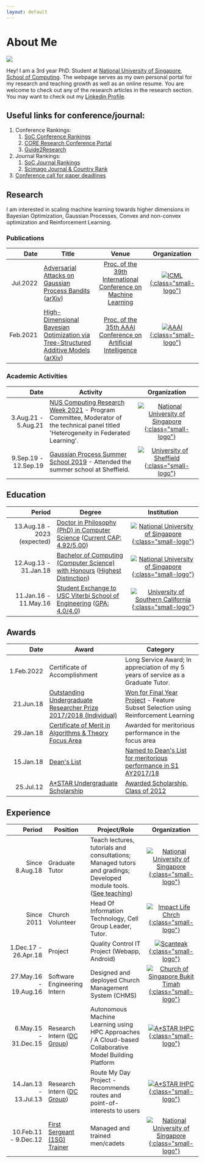 ```yaml
---
layout: default
---
```


# About Me

<img class="profile-picture" src="{{site.img_path}}/profile-pic.png">

Hey! I am a 3rd year PhD. Student at [National University of Singapore](http://nus.edu.sg/), [School of Computing](https://www.comp.nus.edu.sg/). The webpage serves as my own personal portal for my research and teaching growth as well as an online resume. You are welcome to check out any of the research articles in the research section. You may want to check out my [Linkedin Profile](https://www.linkedin.com/in/eric-han-lw/).

## Useful links for conference/journal:

1. Conference Rankings:
    1. [SoC Conference Rankings](https://mysoc.nus.edu.sg/~cajole/cs_pubranks/conf.html)
    1. [CORE Research Conference Portal](http://portal.core.edu.au/conf-ranks/)
    1. [Guide2Research](http://www.guide2research.com/topconf/)
1. Journal Rankings:
    1. [SoC Journal Rankings](https://mysoc.nus.edu.sg/~cajole/cs_pubranks/journal.html)
    1. [Scimago Journal & Country Rank](https://www.scimagojr.com/journalrank.php)
1. [Conference call for paper deadlines](https://jackietseng.github.io/conference_call_for_paper/conferences.html)

## Research

I am interested in scaling machine learning towards higher dimensions in Bayesian Optimization, Gaussian Processes, Convex and non-convex optimization and Reinforcement Learning.

### Publications

Date | Title | Venue | Organization |
----:|-----------|:----------:|:-:|
Jul.2022 | [Adversarial Attacks on Gaussian Process Bandits](https://proceedings.mlr.press/v162/han22f.html) ([arXiv](https://arxiv.org/abs/2110.08449)) | [Proc. of the 39th International Conference on Machine Learning](https://icml.cc/Conferences/2022) | [![ICML]({{site.img_path}}/ICML.png){:class="small-logo"}](https://icml.cc/)
Feb.2021| [High-Dimensional Bayesian Optimization via Tree-Structured Additive Models](https://ojs.aaai.org/index.php/AAAI/article/view/16933) ([arXiv](https://arxiv.org/abs/2012.13088)) | [Proc. of the 35th AAAI Conference on Artificial Intelligence](https://aaai.org/Conferences/AAAI-21/) |[![AAAI]({{site.img_path}}/AAAI.png){:class="small-logo"}](https://aaai.org/)

### Academic Activities

Date | Activity | Organization
----:|----------|:----------:
3.Aug.21 - 5.Aug.21 | [NUS Computing Research Week 2021](https://researchweek.comp.nus.edu.sg/index_Aug2021.html) - Program Committee, Moderator of the technical panel titled 'Heterogeneity in Federated Learning'. | [![National University of Singapore]({{site.img_path}}/nus_logo.png){:class="small-logo"}](http://nus.edu.sg/)
9.Sep.19 - 12.Sep.19 | [Gaussian Process Summer School 2019](http://gpss.cc/gpss19/) - Attended the summer school at Sheffield. | [![University of Sheffield]({{site.img_path}}/uos_logo.png){:class="small-logo"}](https://www.sheffield.ac.uk/)

## Education

Period | Degree | Institution
----:|-----------|:---:
13.Aug.18 - 2023 (expected) | [Doctor in Philosophy (PhD) in Computer Science](https://www.comp.nus.edu.sg/programmes/pg/phdcs/) ([Current CAP: 4.92/5.00](https://www.nus.edu.sg/registrar/academic-information-policies/graduate/graduate-continuation-and-graduation-requirements))| [![National University of Singapore]({{site.img_path}}/nus_logo.png){:class="small-logo"}](http://nus.edu.sg/)
12.Aug.13 - 31.Jan.18 | [Bachelor of Computing (Computer Science) with Honours](https://www.comp.nus.edu.sg/cugresource/per-cohort/cs/cs-13-14/) ([Highest Distinction](http://www.nus.edu.sg/nusbulletin/faculty-of-science/undergraduate-education/degree-requirements/curriculum-structure-and-graduation-requirements/degree-classification/)) | [![National University of Singapore]({{site.img_path}}/nus_logo.png){:class="small-logo"}](http://nus.edu.sg/)
11.Jan.16 - 11.May.16 | [Student Exchange to USC Viterbi School of Engineering](https://viterbischool.usc.edu/) ([GPA: 4.0/4.0](https://arr.usc.edu/services/grades/gradinghandbook/gradingpolicies.html)) | [![University of Southern California]({{site.img_path}}/usc_logo.png){:class="small-logo"}](https://www.usc.edu/)

## Awards

Date | Award | Category
----:|-------|---------
1.Feb.2022 | Certificate of Accomplishment | Long Service Award; In appreciation of my 5 years of service as a Graduate Tutor.
21.Jun.18 | [Outstanding Undergraduate Researcher Prize 2017/2018 (Individual)](https://www.nus.edu.sg/registrar/academic-information-policies/education-at-nus/medals-and-prizes-(university-level)/rules-of-award---o#OutstandingUndergraduateResearcherPrize) | [Won for Final Year Project](/misc/List-of-OURP-Winners-AY201718.pdf) - Feature Subset Selection using Reinforcement Learning<!--[](misc/H041790_submission.pdf)-->
29.Jan.18 | [Certificate of Merit in Algorithms & Theory Focus Area](https://www.comp.nus.edu.sg/programmes/ug/honour/merit/) | Awarded for meritorious performance in the focus area
15.Jan.18 | [Dean's List](https://www.comp.nus.edu.sg/programmes/ug/honour/deans/) | [Named to Dean's List for meritorious performance in S1 AY2017/18](https://www.comp.nus.edu.sg/images/resources/DL1710.websiteupdate.pdf)
25.Jul.12 | [A*STAR Undergraduate Scholarship](https://www.a-star.edu.sg/Scholarships/overview) | [Awarded Scholarship, Class of 2012](/misc/AUS%20awardees.pdf)

## Experience

Period | Position | Project/Role | Organization
----:|------------|------|:----------:
Since 8.Aug.18 | Graduate Tutor | Teach lectures, tutorials and consultations; Managed tutors and gradings; Developed module tools. ([See teaching](teaching)) | [![National University of Singapore]({{site.img_path}}/nus_logo.png){:class="small-logo"}](http://nus.edu.sg/)
Since 2011 | Church Volunteer | Head Of Information Technology, Cell Group Leader, Tutor. | [![Impact Life Chrch]({{site.img_path}}/ilc.png){:class="small-logo"}](http://www.impactlife.sg)
1.Dec.17 - 26.Apr.18 | Project | Quality Control IT Project (Webapp, Android) | [![Scanteak]({{site.img_path}}/scanteak_logo.png){:class="small-logo"}](http://scanteak.com.sg)
27.May.16 - 19.Aug.16 | Software Engineering Intern | Designed and deployed Church Management System (CHMS) | [![Church of Singapore Bukit Timah]({{site.img_path}}/cosbt_logo.png){:class="small-logo"}](http://www.cosbt.org.sg/)
6.May.15 - 31.Dec.15|Research Intern ([DC Group](https://www.a-star.edu.sg/ihpc)) | Autonomous Machine Learning using HPC Approaches / A Cloud-based Collaborative Model Building Platform | [![A*STAR IHPC]({{site.img_path}}/ihpc_logo.png){:class="small-logo"}](https://www.a-star.edu.sg/ihpc) 
14.Jan.13 - 13.Jul.13| Research Intern ([DC Group](https://www.a-star.edu.sg/ihpc)) | Route My Day Project - Recommends routes and point-of-interests to users | [![A*STAR IHPC]({{site.img_path}}/ihpc_logo.png){:class="small-logo"}](https://www.a-star.edu.sg/ihpc) 
10.Feb.11 - 9.Dec.12| [First Sergeant (1SG) Trainer](https://www.mindef.gov.sg/web/portal/mindef/about-us/saf-rank-insignias) | Managed and trained men/cadets | [![National University of Singapore]({{site.img_path}}/mindef_logo.png){:class="small-logo"}](http://nus.edu.sg/)
